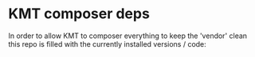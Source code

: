 # KMT composer deps

In order to allow KMT to composer everything to keep the 'vendor' clean this repo is filled with the currently installed versions / code: